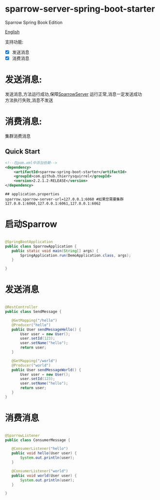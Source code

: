 # sparrow-server-spring-boot-starter

Sparrow Spring Book Edition

[English](./README.md)

支持功能:

- [x] 发送消息
- [x] 消费消息

# 发送消息:

发送消息,方法运行成功,保障[SparrowServer](https://github.com/ThierrySquirrel/sparrow-server-spring-boot-starter) 运行正常,消息一定发送成功  
方法执行失败,消息不发送

# 消费消息:

集群消费消息

## Quick Start

```xml
<!--在pom.xml中添加依赖-->
<dependency>
    <artifactId>sparrow-spring-boot-starter</artifactId>
    <groupId>com.github.thierrysquirrel</groupId>
    <version>2.2.1.2-RELEASE</version>
</dependency>
``` 

 ```properties
 ## application.properties
sparrow.sparrow-server-url=127.0.0.1:6060 #如果您需要集群 127.0.0.1:6060,127.0.0.1:6061,127.0.0.1:6062
 ```  

# 启动Sparrow

 ```java

@SpringBootApplication
public class SparrowApplication {
	public static void main(String[] args) {
		SpringApplication.run(DemoApplication.class, args);
	}

}
 ```

# 发送消息

 ```java

@RestController
public class SendMessage {

	@GetMapping("/hello")
	@Producer("hello")
	public User sendMessageHello() {
		User user = new User();
		user.setId(123);
		user.setName("hello");
		return user;
	}

	@GetMapping("/world")
	@Producer("world")
	public User sendMessageWorld() {
		User user = new User();
		user.setId(123);
		user.setName("hello");
		return user;
	}
}

```

# 消费消息

 ```java

@SparrowListener
public class ConsumerMessage {

	@ConsumerListener("hello")
	public void hello(User user) {
		System.out.println(user);
	}

	@ConsumerListener("world")
	public void world(User user) {
		System.out.println(user);
	}

}
 ```